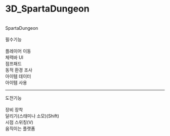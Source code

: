 # 3D_SpartaDungeon
<br>
SpartaDungeon
<br><br>
필수기능<br>
<br>플레이어 이동
<br>체력바 UI
<br>점프패드
<br>동적 환경 조사
<br>아이템 데이터
<br>아이템 사용

-------------------------

도전기능<br>
<br>장비 장착
<br>달리기(스태미나 소모)(Shift)
<br>시점 스위칭(V)
<br>움직이는 플랫폼
